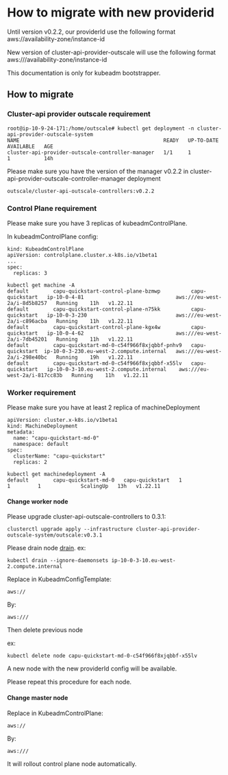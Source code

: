 # How to migrate with new providerid

Until version v0.2.2, our providerId use the following format aws://availability-zone/instance-id

New version of cluster-api-provider-outscale will use the following format aws:///availability-zone/instance-id

This documentation is only for kubeadm bootstrapper.

## How to migrate

### Cluster-api provider outscale requirement

```
root@ip-10-9-24-171:/home/outscale# kubectl get deployment -n cluster-api-provider-outscale-system 
NAME                                               READY   UP-TO-DATE   AVAILABLE   AGE
cluster-api-provider-outscale-controller-manager   1/1     1            1           14h
```

Please make sure you have the version of the manager v0.2.2 in cluster-api-provider-outscale-controller-manager deployment

```
outscale/cluster-api-outscale-controllers:v0.2.2
```

### Control Plane requirement
Please make sure you have 3 replicas of kubeadmControlPlane.

In kubeadmControlPlane config:

```
kind: KubeadmControlPlane
apiVersion: controlplane.cluster.x-k8s.io/v1beta1
...
spec:
  replicas: 3 
```

```
kubectl get machine -A
default        capu-quickstart-control-plane-bzmwp          capu-quickstart   ip-10-0-4-81                              aws:///eu-west-2a/i-8d5b8257   Running    11h   v1.22.11
default        capu-quickstart-control-plane-n75kk          capu-quickstart   ip-10-0-3-230                             aws:///eu-west-2a/i-c896acba   Running    11h   v1.22.11
default        capu-quickstart-control-plane-kgx4w          capu-quickstart   ip-10-0-4-62                              aws:///eu-west-2a/i-7db45201   Running    11h   v1.22.11
default        capu-quickstart-md-0-c54f966f8xjqbbf-pnhv9   capu-quickstart  ip-10-0-3-230.eu-west-2.compute.internal   aws:///eu-west-2a/i-298e40bc   Running    19h   v1.22.11
default        capu-quickstart-md-0-c54f966f8xjqbbf-x55lv   capu-quickstart   ip-10-0-3-10.eu-west-2.compute.internal    aws:///eu-west-2a/i-817cc83b   Running    11h   v1.22.11
```

### Worker requirement

Please make sure you have at least 2 replica of machineDeployment

```
apiVersion: cluster.x-k8s.io/v1beta1
kind: MachineDeployment
metadata:
  name: "capu-quickstart-md-0"
  namespace: default
spec:
  clusterName: "capu-quickstart"
  replicas: 2
```


```
kubectl get machinedeployment -A
default        capu-quickstart-md-0   capu-quickstart   1                  1         1             ScalingUp   13h   v1.22.11
```

#### Change worker node

Please upgrade cluster-api-outscale-controllers to 0.3.1:

```
clusterctl upgrade apply --infrastructure cluster-api-provider-outscale-system/outscale:v0.3.1
```

Please drain node [drain][drain].
ex:

```
kubectl drain --ignore-daemonsets ip-10-0-3-10.eu-west-2.compute.internal  
```
Replace in KubeadmConfigTemplate:

```
aws://
```

By:

```
aws:///
```

Then delete previous node

ex:
```
kubectl delete node capu-quickstart-md-0-c54f966f8xjqbbf-x55lv
```

A new node with the new providerId config will be available.

Please repeat this procedure for each node.

#### Change master node

Replace in KubeadmControlPlane:

```
aws://
```

By:

```
aws:///
```

It will rollout control plane node automatically.



<!-- References -->
[drain]: https://kubernetes.io/docs/tasks/administer-cluster/safely-drain-node/

